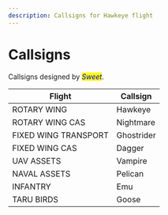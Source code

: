 ```yaml
---
description: Callsigns for Hawkeye flight
---
```


# Callsigns

Callsigns designed by _<mark style="color:blue;">Sweet</mark>_.

| Flight               | Callsign   |
| -------------------- | ---------- |
| ROTARY WING          | Hawkeye    |
| ROTARY WING CAS      | Nightmare  |
| FIXED WING TRANSPORT | Ghostrider |
| FIXED WING CAS       | Dagger     |
| UAV ASSETS           | Vampire    |
| NAVAL ASSETS         | Pelican    |
| INFANTRY             | Emu        |
| TARU BIRDS           | Goose      |
